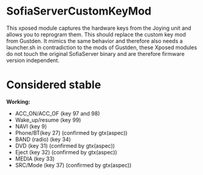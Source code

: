 # SofiaServerCustomKeyMod
This xposed module captures the hardware keys from the Joying unit and allows you to reprogram them.
This should replace the custom key mod from Gustden. It mimics the same behavior and therefore also needs a launcher.sh
in contradiction to the mods of Gustden, these Xposed modules do not touch the original SofiaServer binary and are therefore firmware version independent.

# Considered stable

**Working:** 
* ACC_ON/ACC_OF (key 97 and 98)
* Wake_up/resume (key 99)
* NAVI (key 9)
* Phone/BT(key 27) (confirmed by gtx(aspec))
* BAND (radio) (key 34)
* DVD (key 31) (confirmed by gtx(aspec))
* Eject (key 32) (confirmed by gtx(aspec))
* MEDIA (key 33)
* SRC/Mode (key 37) (confirmed by gtx(aspec))
